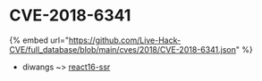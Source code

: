 # CVE-2018-6341
{% embed url="https://github.com/Live-Hack-CVE/full_database/blob/main/cves/2018/CVE-2018-6341.json" %}

* diwangs ~> [react16-ssr](https://www.alice-snow.ru/2018/database/cve-2018-6341/react16-ssr-diwangs)